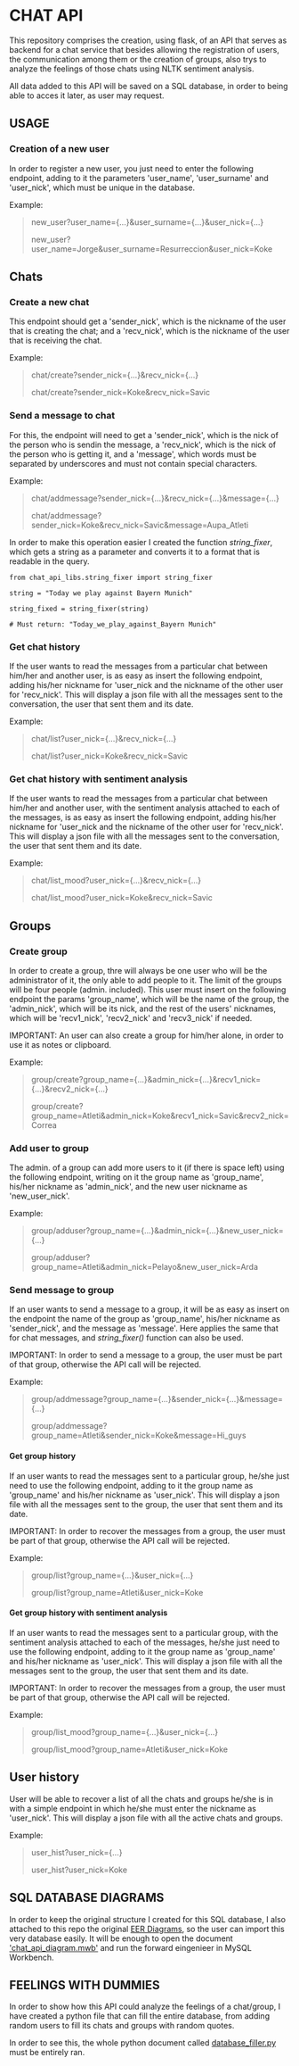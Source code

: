 # **CHAT API**

This repository comprises the creation, using flask, of an API that serves as backend for a chat service that besides allowing the registration of users, the communication among them or the creation of groups, also trys to analyze the feelings of those chats using NLTK sentiment analysis.

All data added to this API will be saved on a SQL database, in order to being able to acces it later, as user may request.

## **USAGE**
### **Creation of a new user**
In order to register a new user, you just need to enter the following endpoint, adding to it the parameters 'user_name', 'user_surname' and 'user_nick', which must be unique in the database. 

Example:

> new_user?user_name={...}&user_surname={...}&user_nick={...}
> 
> new_user?user_name=Jorge&user_surname=Resurreccion&user_nick=Koke

## **Chats**
### **Create a new chat**
This endpoint should get a 'sender_nick', which is the nickname of the user that is creating the chat; and a 'recv_nick', which is the nickname of the user that is receiving the chat. 

Example:

> chat/create?sender_nick={...}&recv_nick={...}
> 
> chat/create?sender_nick=Koke&recv_nick=Savic

### **Send a message to chat**
For this, the endpoint will need to get a 'sender_nick', which is the nick of the person who is sendin the message, a 'recv_nick', which is the nick of the person who is getting it, and a 'message', which words must be separated by underscores and must not contain special characters. 

Example:

> chat/addmessage?sender_nick={...}&recv_nick={...}&message={...}
>
> chat/addmessage?sender_nick=Koke&recv_nick=Savic&message=Aupa_Atleti

In order to make this operation easier I created the function *string_fixer*, which gets a string as a parameter and converts it to a format that is readable in the query.

~~~~
from chat_api_libs.string_fixer import string_fixer
    
string = "Today we play against Bayern Munich"
    
string_fixed = string_fixer(string)

# Must return: "Today_we_play_against_Bayern Munich" 
~~~~

### **Get chat history**
If the user wants to read the messages from a particular chat between him/her and another user, is as easy as insert the following endpoint, adding his/her nickname for 'user_nick and the nickname of the other user for 'recv_nick'. This will display a json file with all the messages sent to the conversation, the user that sent them and its date. 

Example:

> chat/list?user_nick={...}&recv_nick={...}
>
> chat/list?user_nick=Koke&recv_nick=Savic

### **Get chat history with sentiment analysis**
If the user wants to read the messages from a particular chat between him/her and another user, with the sentiment analysis attached to each of the messages, is as easy as insert the following endpoint, adding his/her nickname for 'user_nick and the nickname of the other user for 'recv_nick'. This will display a json file with all the messages sent to the conversation, the user that sent them and its date. 

Example:

> chat/list_mood?user_nick={...}&recv_nick={...}
>
> chat/list_mood?user_nick=Koke&recv_nick=Savic

## **Groups**

### **Create group**
In order to create a group, thre will always be one user who will be the administrator of it, the only able to add people to it. The limit of the groups will be four people (admin. included). This user must insert on the following endpoint the params 'group_name', which will be the name of the group, the 'admin_nick', which will be its nick, and the rest of the users' nicknames, which will be 'recv1_nick', 'recv2_nick' and 'recv3_nick' if needed.

IMPORTANT: An user can also create a group for him/her alone, in order to use it as notes or clipboard. 

Example:

> group/create?group_name={...}&admin_nick={...}&recv1_nick={...}&recv2_nick={...}
>
> group/create?group_name=Atleti&admin_nick=Koke&recv1_nick=Savic&recv2_nick=Correa

### **Add user to group**
The admin. of a group can add more users to it (if there is space left) using the following endpoint, writing on it the group name as 'group_name', his/her nickname as 'admin_nick', and the new user nickname as 'new_user_nick'.

Example:
> group/adduser?group_name={...}&admin_nick={...}&new_user_nick={...}
>
> group/adduser?group_name=Atleti&admin_nick=Pelayo&new_user_nick=Arda

### **Send message to group**
If an user wants to send a message to a group, it will be as easy as insert on the endpoint the name of the group as 'group_name', his/her nickname as 'sender_nick', and the message as 'message'. Here applies the same that for chat messages, and *string_fixer()* function can also be used. 

IMPORTANT: In order to send a message to a group, the user must be part of that group, otherwise the API call will be rejected.

Example:
> group/addmessage?group_name={...}&sender_nick={...}&message={...}
>
> group/addmessage?group_name=Atleti&sender_nick=Koke&message=Hi_guys

#### **Get group history**
If an user wants to read the messages sent to a particular group, he/she just need to use the following endpoint, adding to it the group name as 'group_name' and his/her nickname as 'user_nick'. This will display a json file with all the messages sent to the group, the user that sent them and its date.

IMPORTANT: In order to recover the messages from a group, the user must be part of that group, otherwise the API call will be rejected.

Example:
> group/list?group_name={...}&user_nick={...}
>
> group/list?group_name=Atleti&user_nick=Koke

#### **Get group history with sentiment analysis**
If an user wants to read the messages sent to a particular group, with the sentiment analysis attached to each of the messages, he/she just need to use the following endpoint, adding to it the group name as 'group_name' and his/her nickname as 'user_nick'. This will display a json file with all the messages sent to the group, the user that sent them and its date.

IMPORTANT: In order to recover the messages from a group, the user must be part of that group, otherwise the API call will be rejected.

Example:
> group/list_mood?group_name={...}&user_nick={...}
>
> group/list_mood?group_name=Atleti&user_nick=Koke


## **User history**
User will be able to recover a list of all the chats and groups he/she is in with a simple endpoint in which he/she must enter the nickname as 'user_nick'. This will display a json file with all the active chats and groups.

Example:
> user_hist?user_nick={...}
>
> user_hist?user_nick=Koke

## **SQL DATABASE DIAGRAMS**

In order to keep the original structure I created for this SQL database, I also attached to this repo the original [EER Diagrams](https://github.com/EduOporto/ironhack-projects/tree/main/chat-api/SQL_diagrams), so the user can import this very database easily. It will be enough to open the document ['chat_api_diagram.mwb'](https://github.com/EduOporto/ironhack-projects/blob/main/chat-api/SQL_diagrams/chat_api_diagram.mwb) and run the forward eingenieer in MySQL Workbench.

## **FEELINGS WITH DUMMIES**

In order to show how this API could analyze the feelings of a chat/group, I have created a python file that can fill the entire database, from adding random users to fill its chats and groups with random quotes. 

In order to see this, the whole python document called [database_filler.py](https://github.com/EduOporto/ironhack-projects/blob/main/chat-api/database_filler.ipynb) must be entirely ran.